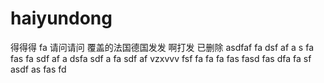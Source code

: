 # haiyundong
得得得
fa
请问请问
覆盖的法国德国发发
啊打发 
已删除
asdfaf
fa
dsf
af
a
s
fa
fas
fa
sdf
af
a
dsfa
sdf
a
fa
sdf
af
vzxvvv
fsf
fa
fa
fa
fas
fasd
fas
dfa
fa
sf
asdf
as
fas
fd

